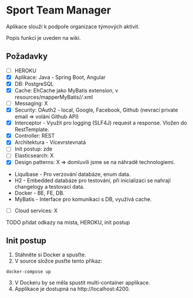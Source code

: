 # Sport Team Manager

Aplikace slouží k podpoře organizace týmových aktivit.

Popis funkcí je uveden na wiki.

##  Požadavky

- [ ] HEROKU
- [X] Aplikace: Java - Spring Boot, Angular
- [X] DB: PostgreSQL
- [X] Cache: EhCache jako MyBatis extension, v resources/mapperMyBatis/*/*.xml
- [ ] Messaging: X
- [X] Security: OAuth2 - local, Google, Facebook, Github (nevrací private email => volání Github API)
- [X] Interceptor - Využit pro logging (SLF4J) request a response. Vložen do RestTemplate.
- [X] Controller: REST
- [X] Architektura - Vícevrstevnatá
- [ ] Init postup: zde
- [ ] Elasticsearch: X
- [X] Design patterns: X => domluvili jsme se na náhradě technologiemi.
- Liquibase - Pro verzování databáze, enum data.
- H2 - Embedded databáze pro testování, při inicializaci se nahrají changelogy a testovací data.
- Docker - BE, FE, DB.
- MyBatis - Interface pro komunikaci s DB, využívá cache.
- [ ] Cloud services: X



TODO přidat odkazy na místa, HEROKU, init postup
## Init postup

1. Stáhněte si Docker a spusťte.
2. V source složce pusťte tento příkaz:
```
docker-compose up
```
3. V Dockeru by se měla spustit multi-container applikace.
4. Applikace je dostupná na http://localhost:4200.
